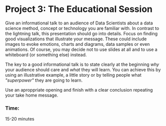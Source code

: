 
# Project 3: The Educational Session

Give an informational talk to an audience of Data Scientists about a data science method, concept or technology you are familiar with. In contrast to the lightning talk, this presentation should go into details. Focus on finding good visualizations that illustrate your message. These could include images to evoke emotions, charts and diagrams, data samples or even animations. Of course, you may decide not to use slides at all and to use a whiteboard (or something else) instead.

The key to a good informational talk is to state clearly at the beginning *why* your audience should care and *what* they will learn. You can achieve this by using an illustrative example, a little story or by telling people what *"superpower"* they are going to learn.

Use an aproppriate opening and finish with a clear conclusion repeating your take home message.

### Time:

15-20 minutes
